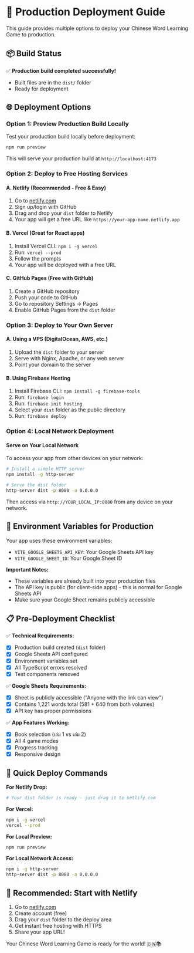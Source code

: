 # 🚀 Production Deployment Guide

This guide provides multiple options to deploy your Chinese Word Learning Game to production.

## 📦 Build Status
✅ **Production build completed successfully!**
- Built files are in the `dist/` folder
- Ready for deployment

## 🌐 Deployment Options

### Option 1: Preview Production Build Locally
Test your production build locally before deployment:

```bash
npm run preview
```

This will serve your production build at `http://localhost:4173`

### Option 2: Deploy to Free Hosting Services

#### A. **Netlify** (Recommended - Free & Easy)
1. Go to [netlify.com](https://netlify.com)
2. Sign up/login with GitHub
3. Drag and drop your `dist` folder to Netlify
4. Your app will get a free URL like `https://your-app-name.netlify.app`

#### B. **Vercel** (Great for React apps)
1. Install Vercel CLI: `npm i -g vercel`
2. Run: `vercel --prod`
3. Follow the prompts
4. Your app will be deployed with a free URL

#### C. **GitHub Pages** (Free with GitHub)
1. Create a GitHub repository
2. Push your code to GitHub
3. Go to repository Settings → Pages
4. Enable GitHub Pages from the `dist` folder

### Option 3: Deploy to Your Own Server

#### A. **Using a VPS (DigitalOcean, AWS, etc.)**
1. Upload the `dist` folder to your server
2. Serve with Nginx, Apache, or any web server
3. Point your domain to the server

#### B. **Using Firebase Hosting**
1. Install Firebase CLI: `npm install -g firebase-tools`
2. Run: `firebase login`
3. Run: `firebase init hosting`
4. Select your `dist` folder as the public directory
5. Run: `firebase deploy`

### Option 4: Local Network Deployment

#### Serve on Your Local Network
To access your app from other devices on your network:

```bash
# Install a simple HTTP server
npm install -g http-server

# Serve the dist folder
http-server dist -p 8080 -a 0.0.0.0
```

Then access via `http://YOUR_LOCAL_IP:8080` from any device on your network.

## 🔧 Environment Variables for Production

Your app uses these environment variables:
- `VITE_GOOGLE_SHEETS_API_KEY`: Your Google Sheets API key
- `VITE_GOOGLE_SHEET_ID`: Your Google Sheet ID

**Important Notes:**
- These variables are already built into your production files
- The API key is public (for client-side apps) - this is normal for Google Sheets API
- Make sure your Google Sheet remains publicly accessible

## 📋 Pre-Deployment Checklist

✅ **Technical Requirements:**
- [x] Production build created (`dist` folder)
- [x] Google Sheets API configured
- [x] Environment variables set
- [x] All TypeScript errors resolved
- [x] Test components removed

✅ **Google Sheets Requirements:**
- [x] Sheet is publicly accessible ("Anyone with the link can view")
- [x] Contains 1,221 words total (581 + 640 from both volumes)
- [x] API key has proper permissions

✅ **App Features Working:**
- [x] Book selection (เล่ม 1 vs เล่ม 2)
- [x] All 4 game modes
- [x] Progress tracking
- [x] Responsive design

## 🎯 Quick Deploy Commands

**For Netlify Drop:**
```bash
# Your dist folder is ready - just drag it to netlify.com
```

**For Vercel:**
```bash
npm i -g vercel
vercel --prod
```

**For Local Preview:**
```bash
npm run preview
```

**For Local Network Access:**
```bash
npm i -g http-server
http-server dist -p 8080 -a 0.0.0.0
```

## 🌟 Recommended: Start with Netlify

1. Go to [netlify.com](https://netlify.com)
2. Create account (free)
3. Drag your `dist` folder to the deploy area
4. Get instant free hosting with HTTPS
5. Share your app URL!

Your Chinese Word Learning Game is ready for the world! 🇨🇳📚
